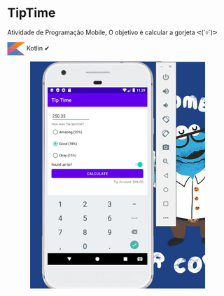 # TipTime 
<p>Atividade de Programação Mobile, O objetivo é calcular a gorjeta ᕙ(`▿´)ᕗ</p>

<p><img align="center" alt="Carlos-KOTLIN" height="30" width="40" src="https://raw.githubusercontent.com/devicons/devicon/master/icons/kotlin/kotlin-original.svg">           Kotlin <!--❤️--> ✔</p>

<div align="center">
  <img src="app/src/main/res/drawable/TipTime.png" width="400"/>
</div>

